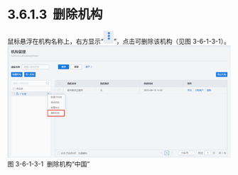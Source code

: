 # 3.6.1.3  删除机构

鼠标悬浮在机构名称上，右方显示“![](<../../assets/images/(309).png#height=14&width=11>)”，点击可删除该机构（见图 3-6-1-3-1）。<br />![](<../../assets/images/(310).png#height=209&width=414>)<br />图 3-6-1-3-1  删除机构“中国”
<a name="niRUu"></a>